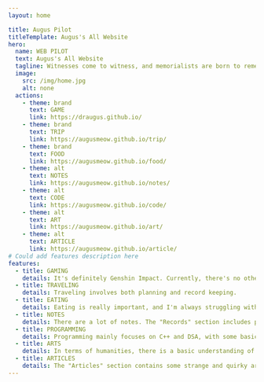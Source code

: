 ```yaml
---
layout: home

title: Augus Pilot
titleTemplate: Augus's All Website
hero:
  name: WEB PILOT
  text: Augus's All Website
  tagline: Witnesses come to witness, and memorialists are born to remember. 
  image:
    src: /img/home.jpg
    alt: none
  actions:
    - theme: brand
      text: GAME
      link: https://draugus.github.io/
    - theme: brand
      text: TRIP
      link: https://augusmeow.github.io/trip/
    - theme: brand
      text: FOOD
      link: https://augusmeow.github.io/food/      
    - theme: alt
      text: NOTES
      link: https://augusmeow.github.io/notes/
    - theme: alt
      text: CODE
      link: https://augusmeow.github.io/code/
    - theme: alt
      text: ART
      link: https://augusmeow.github.io/art/            
    - theme: alt
      text: ARTICLE
      link: https://augusmeow.github.io/article/           
# Could add features description here
features:
  - title: GAMING
    details: It's definitely Genshin Impact. Currently, there's no other game interest and nothing else to play. 
  - title: TRAVELING
    details: Traveling involves both planning and record keeping.
  - title: EATING
    details: Eating is really important, and I'm always struggling with what to eat every day.
  - title: NOTES
    details: There are a lot of notes. The "Records" section includes pages currently being used. The "Career" section holds information about the future career path. The "Future" section contains miscellaneous items. The "Archives" section holds historical documents. The "Ideas" section is for personal musings. 
  - title: PROGRAMMING
    details: Programming mainly focuses on C++ and DSA, with some basic essays - mostly on C++. There are fewer notes on other programming languages, and those related to programming are also included here. 
  - title: ARTS
    details: In terms of humanities, there is a basic understanding of the humanities, such as art and economics. It also includes self-recorded language learning and some scattered history. 
  - title: ARTICLES
    details: The "Articles" section contains some strange and quirky articles, which may or may not be strange
---
```

